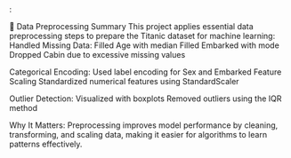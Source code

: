 :

🧹 Data Preprocessing Summary
This project applies essential data preprocessing steps to prepare the Titanic dataset for machine learning:
Handled Missing Data:
Filled Age with median
Filled Embarked with mode
Dropped Cabin due to excessive missing values

Categorical Encoding:
Used label encoding for Sex and Embarked
Feature Scaling
Standardized numerical features using StandardScaler

Outlier Detection:
Visualized with boxplots
Removed outliers using the IQR method

Why It Matters: Preprocessing improves model performance by cleaning, transforming, and scaling data, making it easier for algorithms to learn patterns effectively.

